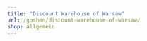 ```yaml
---
title: "Discount Warehouse of Warsaw"
url: /goshen/discount-warehouse-of-warsaw/
shop: Allgemein
---
```


